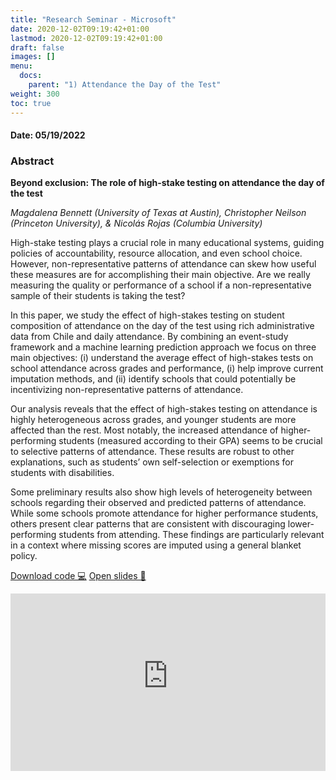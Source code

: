```yaml
---
title: "Research Seminar - Microsoft"
date: 2020-12-02T09:19:42+01:00
lastmod: 2020-12-02T09:19:42+01:00
draft: false
images: []
menu: 
  docs:
    parent: "1) Attendance the Day of the Test"
weight: 300
toc: true
---
```


<h4> Date: 05/19/2022</h4>

<h3> Abstract </h3>

**Beyond exclusion: The role of high-stake testing on attendance the day of the test**

*Magdalena Bennett (University of Texas at Austin), Christopher Neilson (Princeton University), & Nicolás Rojas (Columbia University)*

High-stake testing plays a crucial role in many educational systems, guiding policies of accountability, resource allocation, and even school choice. However, non-representative patterns of attendance can skew how useful these measures are for accomplishing their main objective. Are we really measuring the quality or performance of a school if a non-representative sample of their students is taking the test?

In this paper, we study the effect of high-stakes testing on student composition of attendance on the day of the test using rich administrative data from Chile and daily attendance. By combining an event-study framework and a machine learning prediction approach we focus on three main objectives: (i) understand the average effect of high-stakes tests on school attendance across grades and performance, (i) help improve current imputation methods, and (ii) identify schools that could potentially be incentivizing non-representative patterns of attendance.

Our analysis reveals that the effect of high-stakes testing on attendance is highly heterogeneous across grades, and younger students are more affected than the rest. Most notably, the increased attendance of higher-performing students (measured according to their GPA) seems to be crucial to selective patterns of attendance. These results are robust to other explanations, such as students’ own self-selection or exemptions for students with disabilities.

Some preliminary results also show high levels of heterogeneity between schools regarding their observed and predicted patterns of attendance. While some schools promote attendance for higher performance students, others present clear patterns that are consistent with discouraging lower-performing students from attending. These findings are particularly relevant in a context where missing scores are imputed using a general blanket policy.


<head>
<meta charset="UTF-8">
</head>

<a class="btn btn-link btn-sm px-4 mb-2" href="https://github.com/maibennett/presentations/blob/main/presentations/Attendance/Microsoft_20220519/mbennett_attendance.Rmd" role="button"> Download code &#128187;</a>
<a class="btn btn-link btn-sm px-4 mb-2" href="https://raw.githack.com/maibennett/presentations/main/content/presentations/Attendance/Microsoft_20220519/mbennett_attendance.html" role="button"> Open slides &#128194;</a>

<style>
.resp-container {
    position: relative;
    overflow: hidden;
    padding-top: 56.25%;
}

.testiframe {
    position: absolute;
    top: 0;
    left: 0;
    width: 100%;
    height: 100%;
    border: 0;
}
</style>

<div class="resp-container">
    <iframe class="testiframe" src="https://slides.magdalenabennett.com/presentations/Attendance/Microsoft_20220519/mbennett_attendance.html">
      Oops! Your browser doesn't support this.
    </iframe>
</div>